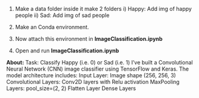 1) Make a data folder inside it make 2 folders
   i) Happy: Add img of happy people
   ii) Sad: Add img of sad people

2) Make an Conda environment.
3) Now attach this environment in **ImageClassification.ipynb**
4) Open and run **ImageClassification.ipynb** 

**About:**
Task: Classify Happy (i.e. 0) or Sad (i.e. 1) 
I’ve built a Convolutional Neural Network (CNN) image classifier using TensorFlow and Keras.
The model architecture includes:
Input Layer: Image shape (256, 256, 3)
Convolutional Layers: Conv2D layers with Relu activation
MaxPooling Layers: pool_size=(2, 2)
Flatten Layer
Dense Layers
